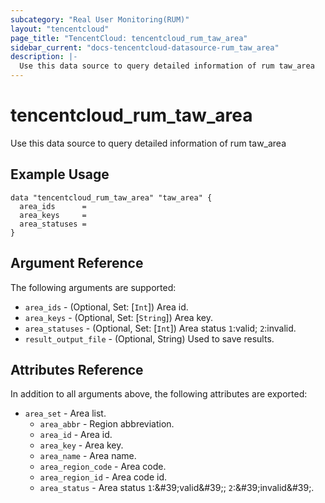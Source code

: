 ```yaml
---
subcategory: "Real User Monitoring(RUM)"
layout: "tencentcloud"
page_title: "TencentCloud: tencentcloud_rum_taw_area"
sidebar_current: "docs-tencentcloud-datasource-rum_taw_area"
description: |-
  Use this data source to query detailed information of rum taw_area
---
```


# tencentcloud_rum_taw_area

Use this data source to query detailed information of rum taw_area

## Example Usage

```hcl
data "tencentcloud_rum_taw_area" "taw_area" {
  area_ids      =
  area_keys     =
  area_statuses =
}
```

## Argument Reference

The following arguments are supported:

* `area_ids` - (Optional, Set: [`Int`]) Area id.
* `area_keys` - (Optional, Set: [`String`]) Area key.
* `area_statuses` - (Optional, Set: [`Int`]) Area status `1`:valid; `2`:invalid.
* `result_output_file` - (Optional, String) Used to save results.

## Attributes Reference

In addition to all arguments above, the following attributes are exported:

* `area_set` - Area list.
  * `area_abbr` - Region abbreviation.
  * `area_id` - Area id.
  * `area_key` - Area key.
  * `area_name` - Area name.
  * `area_region_code` - Area code.
  * `area_region_id` - Area code id.
  * `area_status` - Area status `1`:&amp;#39;valid&amp;#39;; `2`:&amp;#39;invalid&amp;#39;.


